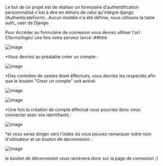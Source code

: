 Le but de ce projet est de réaliser un formulaire d'authentification personnnalisé c'est à dire en dehors de celui qu'intègre django (AuthenticateForm)...Aucun modèle n'a été définie, nous utilisons la table auth_
user de Django.

Pour Accéder au formulaire de connexion vous devrez utiliser l'url : Cforms/login/ une fois votre serveur lancé :##titre

![image](https://github.com/Cyrille-18/Custom-Authentification-Form-in-Django/assets/139923585/2df3cb13-d715-4d4d-a81c-e2e286c48d4f)

*Vous devriez au préalable créer un compte :

![image](https://github.com/Cyrille-18/Custom-Authentification-Form-in-Django/assets/139923585/d08666ad-5b13-494f-9d1a-39f48730dedd)

*Des contrôles de saisies étant éffectués, vous devriez les respectés afin que le bouton "Creer un compte" soit activé:

![image](https://github.com/Cyrille-18/Custom-Authentification-Form-in-Django/assets/139923585/2ecfca7b-5725-4bbc-80c2-3cf0a273f6d5)


![image](https://github.com/Cyrille-18/Custom-Authentification-Form-in-Django/assets/139923585/e5ee2cbd-d285-479c-875b-7bc4155ad04d)


*Une fois la création de compte éffectué vous pourriez donc vous connecter avec vos identifiants :

![image](https://github.com/Cyrille-18/Custom-Authentification-Form-in-Django/assets/139923585/9ed864e0-8ee3-4aa9-88b1-97e22f30941c)

*et vous serez diriger vers l'index où vous pouvez remarquer votre nom d'utilisateur et un bouton de deconnexion :

![image](https://github.com/Cyrille-18/Custom-Authentification-Form-in-Django/assets/139923585/0ef91e09-556b-4f8e-a317-ed0b5704f965)

le bouton de déconnexion vous ramènera donc sur la page de connexion :)


